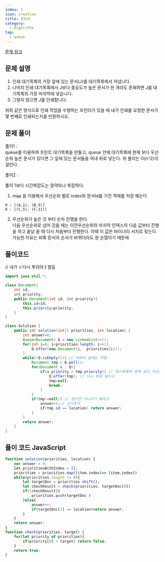```yaml
---
index: 1
icon: creative
title: 프린터
category:
  - Algorithm
tag:
  - queue
---
```


[문제 링크](https://programmers.co.kr/learn/courses/30/lessons/42587)

## 문제 설명

1. 인쇄 대기목록의 가장 앞에 있는 문서(J)를 대기목록에서 꺼냅니다.
2. 나머지 인쇄 대기목록에서 J보다 중요도가 높은 문서가 한 개라도 존재하면 J를 대기목록의 가장 마지막에 넣습니다.
3. 그렇지 않으면 J를 인쇄합니다.

위와 같은 방식으로 인쇄 작업을 수행하는 프린터가 있을 때 내가 인쇄를 요청한 문서가 몇 번째로 인쇄되는지를 반환하시오.

## 문제 풀이

풀이1 :  
queue를 이용하여 프린트 대기목록을 만들고, queue 안에 대기목록에 현재 보다 우선순위 높은 문서가 있다면 그 앞에 있는 문서들을 꺼내 뒤로 넣는다.
위 풀이는 O(n^2)이 걸린다.

풀이2 :

풀이 1보다 시간복잡도는 절약되나 복잡하다.

1. map 을 이용해서 우선순위 별로 index와 문서Id를 가진 객체를 저장 해논다

```
9 : [(A,1), (B,5)]
8 : [(C,5), (F,11)]
```

2. 우선순위가 높은 것 부터 순차 진행을 한다.  
   다음 우선순위로 넘어 갔을 때는 이전우선순위의 마지막 인덱스의 다음 값부터 진행을 하고 끝날 을 때 다시 처음부터 진행한다. 이때 이 값은 바이너리 서치로 찾는다.  
   가능한 이유는 비록 문서의 순서가 바뀌더라도 원 순열이기 때문에

## 풀이코드

// 내가 ㄷ다시 푸러야ㅑ할듬
```java
import java.util.*;

class Document{
	int id;
	int priority;
	public Document(int id, int priority){
		this.id=id;
		this.priority=priority;
	}
}

class Solution {
    public int solution(int[] priorities, int location) {
        int answer=0;
		Queue<Document> Q = new LinkedList<>();
		for(int i=0; i<priorities.length; i++){
			Q.offer(new Document(i,  priorities[i]));
		}
		while(!Q.isEmpty()){ // 아래서 없애는 작업
			Document tmp = Q.poll();
			for(Document x : Q){
				if(x.priority > tmp.priority){ // 대기목록에 현재 보다 우선순위 높은 문서가 있다.
					Q.offer(tmp); // 다시 뒤로 넣는다 .
					tmp=null;
					break;
				}
			}
			if(tmp!=null){ // 없으면 지나가기 빠지고
				answer++;// 순서추가
				if(tmp.id == location) return answer;
			}
		}
		return answer;
    }
}

```

## 풀이 코드 JavaScript
```js
function solution(priorities, location) {
    var answer = 0;
    let prioritiesWithIndex = [];
    priorities = priorities.map((item,index)=> [item,index])
    while(priorities.length != 0){
        let targetDoc = priorities.shift();
        let checkResult = check(priorities, targetDoc[0])
        if(!checkResult){
            priorities.push(targetDoc )
        }else{
            answer++;
            if(targetDoc[1] == location)return answer;
        }
    }
    return answer;
}
function check(priorities, target) {
    for(let priority of priorities){
        if(priority[0] > target) return false;
    }
    return true;
}
```